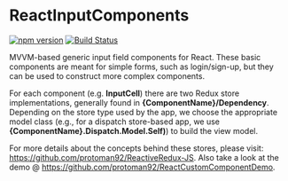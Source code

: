 # ReactInputComponents

[![npm version](https://badge.fury.io/js/react-basic-input-components.svg)](https://badge.fury.io/js/react-basic-input-components)
[![Build Status](https://travis-ci.org/protoman92/ReactInputComponents.svg?branch=master)](https://travis-ci.org/protoman92/ReactInputComponents)

MVVM-based generic input field components for React. These basic components are meant for simple forms, such as login/sign-up, but they can be used to construct more complex components.

For each component (e.g. **InputCell**) there are two Redux store implementations, generally found in **{ComponentName}/Dependency**. Depending on the store type used by the app, we choose the appropriate model class (e.g., for a dispatch store-based app, we use **{ComponentName}.Dispatch.Model.Self)**) to build the view model.

For more details about the concepts behind these stores, please visit: https://github.com/protoman92/ReactiveRedux-JS. Also take a look at the demo @ https://github.com/protoman92/ReactCustomComponentDemo.
